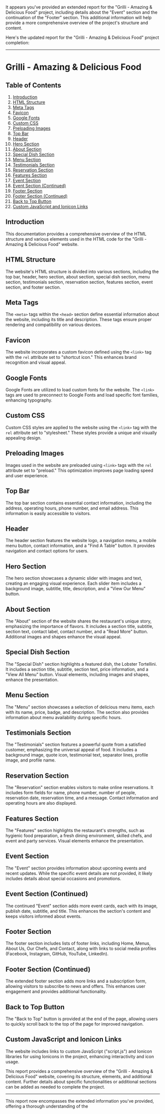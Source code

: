 It appears you've provided an extended report for the "Grilli - Amazing & Delicious Food" project, including details about the "Event" section and the continuation of the "Footer" section. This additional information will help provide a more comprehensive overview of the project's structure and content.

Here's the updated report for the "Grilli - Amazing & Delicious Food" project completion:

---

# Grilli - Amazing & Delicious Food

## Table of Contents
1. [Introduction](#introduction)
2. [HTML Structure](#html-structure)
3. [Meta Tags](#meta-tags)
4. [Favicon](#favicon)
5. [Google Fonts](#google-fonts)
6. [Custom CSS](#custom-css)
7. [Preloading Images](#preloading-images)
8. [Top Bar](#top-bar)
9. [Header](#header)
10. [Hero Section](#hero-section)
11. [About Section](#about-section)
12. [Special Dish Section](#special-dish-section)
13. [Menu Section](#menu-section)
14. [Testimonials Section](#testimonials-section)
15. [Reservation Section](#reservation-section)
16. [Features Section](#features-section)
17. [Event Section](#event-section)
18. [Event Section (Continued)](#event-section-continued)
19. [Footer Section](#footer-section)
20. [Footer Section (Continued)](#footer-section-continued)
21. [Back to Top Button](#back-to-top-button)
22. [Custom JavaScript and Ionicon Links](#custom-javascript-and-ionicon-links)

## Introduction <a name="introduction"></a>
This documentation provides a comprehensive overview of the HTML structure and various elements used in the HTML code for the "Grilli - Amazing & Delicious Food" website.

## HTML Structure <a name="html-structure"></a>
The website's HTML structure is divided into various sections, including the top bar, header, hero section, about section, special dish section, menu section, testimonials section, reservation section, features section, event section, and footer section.

## Meta Tags <a name="meta-tags"></a>
The `<meta>` tags within the `<head>` section define essential information about the website, including its title and description. These tags ensure proper rendering and compatibility on various devices.

## Favicon <a name="favicon"></a>
The website incorporates a custom favicon defined using the `<link>` tag with the `rel` attribute set to "shortcut icon." This enhances brand recognition and visual appeal.

## Google Fonts <a name="google-fonts"></a>
Google Fonts are utilized to load custom fonts for the website. The `<link>` tags are used to preconnect to Google Fonts and load specific font families, enhancing typography.

## Custom CSS <a name="custom-css"></a>
Custom CSS styles are applied to the website using the `<link>` tag with the `rel` attribute set to "stylesheet." These styles provide a unique and visually appealing design.

## Preloading Images <a name="preloading-images"></a>
Images used in the website are preloaded using `<link>` tags with the `rel` attribute set to "preload." This optimization improves page loading speed and user experience.

## Top Bar <a name="top-bar"></a>
The top bar section contains essential contact information, including the address, operating hours, phone number, and email address. This information is easily accessible to visitors.

## Header <a name="header"></a>
The header section features the website logo, a navigation menu, a mobile menu button, contact information, and a "Find A Table" button. It provides navigation and contact options for users.

## Hero Section <a name="hero-section"></a>
The hero section showcases a dynamic slider with images and text, creating an engaging visual experience. Each slider item includes a background image, subtitle, title, description, and a "View Our Menu" button.

## About Section <a name="about-section"></a>
The "About" section of the website shares the restaurant's unique story, emphasizing the importance of flavors. It includes a section title, subtitle, section text, contact label, contact number, and a "Read More" button. Additional images and shapes enhance the visual appeal.

## Special Dish Section <a name="special-dish-section"></a>
The "Special Dish" section highlights a featured dish, the Lobster Tortellini. It includes a section title, subtitle, section text, price information, and a "View All Menu" button. Visual elements, including images and shapes, enhance the presentation.

## Menu Section <a name="menu-section"></a>
The "Menu" section showcases a selection of delicious menu items, each with its name, price, badge, and description. The section also provides information about menu availability during specific hours.

## Testimonials Section <a name="testimonials-section"></a>
The "Testimonials" section features a powerful quote from a satisfied customer, emphasizing the universal appeal of food. It includes a background image, quote icon, testimonial text, separator lines, profile image, and profile name.

## Reservation Section <a name="reservation-section"></a>
The "Reservation" section enables visitors to make online reservations. It includes form fields for name, phone number, number of people, reservation date, reservation time, and a message. Contact information and operating hours are also displayed.

## Features Section <a name="features-section"></a>
The "Features" section highlights the restaurant's strengths, such as hygienic food preparation, a fresh dining environment, skilled chefs, and event and party services. Visual elements enhance the presentation.

## Event Section <a name="event-section"></a>
The "Event" section provides information about upcoming events and recent updates. While the specific event details are not provided, it likely includes details about special occasions and promotions.

## Event Section (Continued) <a name="event-section-continued"></a>
The continued "Event" section adds more event cards, each with its image, publish date, subtitle, and title. This enhances the section's content and keeps visitors informed about events.

## Footer Section <a name="footer-section"></a>
The footer section includes lists of footer links, including Home, Menus, About Us, Our Chefs, and Contact, along with links to social media profiles (Facebook, Instagram, GitHub, YouTube, LinkedIn).

## Footer Section (Continued) <a name="footer-section-continued"></a>
The extended footer section adds more links and a subscription form, allowing visitors to subscribe to news and offers. This enhances user engagement and provides additional functionality.

## Back to Top Button <a name="back-to-top-button"></a>
The "Back to Top" button is provided at the end of the page, allowing users to quickly scroll back to the top of the page for improved navigation.

## Custom JavaScript and Ionicon Links <a name="custom-javascript-and-ionicon-links"></a>
The website includes links to custom JavaScript ("script.js") and Ionicon libraries for using Ionicons in the project, enhancing interactivity and icon usage.

This report provides a comprehensive overview of the "Grilli - Amazing & Delicious Food" website, covering its structure, elements, and additional content. Further details about specific functionalities or additional sections can be added as needed to complete the project.

---

This report now encompasses the extended information you've provided, offering a thorough understanding of the
